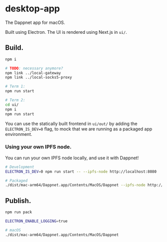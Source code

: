 desktop-app
===========

The Dappnet app for macOS.

Built using Electron. The UI is rendered using Next.js in `ui/`.

## Build.

```sh
npm i

# TODO: necessary anymore?
npm link ../local-gateway
npm link ../local-socks5-proxy

# Term 1:
npm run start

# Term 2:
cd ui/
npm i
npm run start
```

You can use the statically built frontend in `ui/out/` by adding the `ELECTRON_IS_DEV=0` flag, to mock that we are running as a packaged app environment.

### Using your own IPFS node.

You can run your own IPFS node locally, and use it with Dappnet!

```sh
# Development
ELECTRON_IS_DEV=0 npm run start -- --ipfs-node http://localhost:8080

# Packaged
./dist/mac-arm64/Dappnet.app/Contents/MacOS/Dappnet --ipfs-node http://localhost:8080
```

## Publish.

```sh
npm run pack

ELECTRON_ENABLE_LOGGING=true

# macOS
./dist/mac-arm64/Dappnet.app/Contents/MacOS/Dappnet
```

